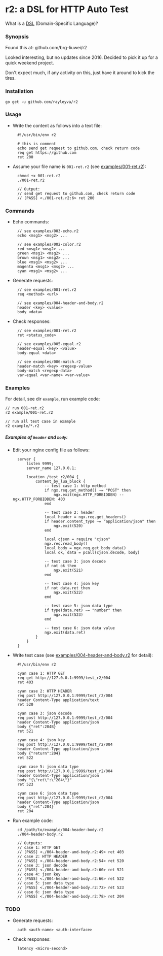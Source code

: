 # r2: a DSL for HTTP Auto Test

What is a [DSL](https://en.wikipedia.org/wiki/Domain-specific_language) (Domain-Specific Language)?

### Synopsis

Found this at: github.com/brg-liuwei/r2

Looked interesting, but no updates since 2016. Decided to pick it up for a quick weekend project.

Don't expect much, if any activity on this, just have it around to kick the tires.

### Installation

    go get -u github.com/rayleyva/r2

### Usage

* Write the content as follows into a text file:

        #!/usr/bin/env r2

        # this is comment
        echo send get request to github.com, check return code
        req get https://github.com
        ret 200

* Assume your file name is `001-ret.r2` (see [examples/001-ret.r2](examples/001-ret.r2)):

        chmod +x 001-ret.r2
        ./001-ret.r2

        // Output:
        // send get request to github.com, check return code
        // [PASS] <./001-ret.r2:6> ret 200

### Commands

* Echo commands:

        // see examples/003-echo.r2
        echo <msg1> <msg2> ...

        // see examples/002-color.r2
        red <msg1> <msg2> ...
        green <msg1> <msg2> ...
        brown <msg1> <msg2> ...
        blue <msg1> <msg2> ...
        magenta <msg1> <msg2> ...
        cyan <msg1> <msg2> ...

* Generate requests:

        // see examples/001-ret.r2
        req <method> <url>

        // see examples/004-header-and-body.r2
        header <key> <value>
        body <data>

* Check responses:

        // see examples/001-ret.r2
        ret <status_code>

        // see examples/005-equal.r2
        header-equal <key> <value>
        body-equal <data>

        // see examples/006-match.r2
        header-match <key> <regexp-value>
        body-match <regexp-data>
        var-equal <var-name> <var-value>

### Examples

For detail, see dir `example`, run example code:

    // run 001-ret.r2
    r2 example/001-ret.r2

    // run all test case in example
    r2 example/*.r2

##### Examples of `header` and `body`:

* Edit your nginx config file as follows:

        server {
            listen 9999;
            server_name 127.0.0.1;
        
            location /test_r2/004 {
                content_by_lua_block {
                    -- test case 1: http method
                    if ngx.req.get_method() ~= "POST" then
                        ngx.exit(ngx.HTTP_FORBIDDEN) -- ngx.HTTP_FORBIDDEN: 403
                    end
        
                    -- test case 2: header
                    local header = ngx.req.get_headers()
                    if header.content_type ~= "application/json" then
                        ngx.exit(520)
                    end
        
                    local cjson = require "cjson"
                    ngx.req.read_body()
                    local body = ngx.req.get_body_data()
                    local ok, data = pcall(cjson.decode, body)
        
                    -- test case 3: json decode
                    if not ok then
                        ngx.exit(521)
                    end
        
                    -- test case 4: json key
                    if not data.ret then
                        ngx.exit(522)
                    end
        
                    -- test case 5: json data type
                    if type(data.ret) ~= "number" then
                        ngx.exit(523)
                    end
        
                    -- test case 6: json data value
                    ngx.exit(data.ret)
                }
            }
        }

* Write test case (see [examples/004-header-and-body.r2](examples/004-header-and-body.r2) for detail):

        #!/usr/bin/env r2

        cyan case 1: HTTP GET
        req get http://127.0.0.1:9999/test_r2/004
        ret 403
        
        cyan case 2: HTTP HEADER
        req post http://127.0.0.1:9999/test_r2/004
        header Content-Type application/text
        ret 520
        
        cyan case 3: json decode 
        req post http://127.0.0.1:9999/test_r2/004
        header Content-Type application/json
        body {"ret":204B}
        ret 521
        
        cyan case 4: json key
        req post http://127.0.0.1:9999/test_r2/004
        header Content-Type application/json
        body {"return":204}
        ret 522
        
        cyan case 5: json data type
        req post http://127.0.0.1:9999/test_r2/004
        header Content-Type application/json
        body "{\"ret\":\"204\"}"
        ret 523
        
        cyan case 6: json data type
        req post http://127.0.0.1:9999/test_r2/004
        header Content-Type application/json
        body {"ret":204}
        ret 204

* Run example code:

        cd /path/to/example/004-header-body.r2
        ./004-header-body.r2

        // Outputs:
        // case 1: HTTP GET
        // [PASS] <./004-header-and-body.r2:49> ret 403
        // case 2: HTTP HEADER
        // [PASS] <./004-header-and-body.r2:54> ret 520
        // case 3: json decode
        // [PASS] <./004-header-and-body.r2:60> ret 521
        // case 4: json key
        // [PASS] <./004-header-and-body.r2:66> ret 522
        // case 5: json data type
        // [PASS] <./004-header-and-body.r2:72> ret 523
        // case 6: json data type
        // [PASS] <./004-header-and-body.r2:78> ret 204

### TODO

* Generate requests:

        auth <auth-name> <auth-interface>

* Check responses:

        latency <micro-second>

